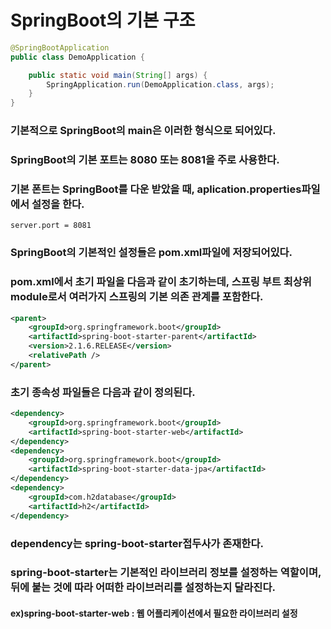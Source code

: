 # SpringBoot의 기본 구조
```java
@SpringBootApplication
public class DemoApplication {

    public static void main(String[] args) {
        SpringApplication.run(DemoApplication.class, args);
    }
}
```
### 기본적으로 SpringBoot의 main은 이러한 형식으로 되어있다.
### SpringBoot의 기본 포트는 8080 또는 8081을 주로 사용한다.
### 기본 폰트는 SpringBoot를 다운 받았을 때, aplication.properties파일에서 설정을 한다.
`server.port = 8081`
### SpringBoot의 기본적인 설정들은 pom.xml파일에 저장되어있다.
### pom.xml에서 초기 파일을 다음과 같이 초기하는데, 스프링 부트 최상위module로서 여러가지 스프링의 기본 의존 관계를 포함한다.
```xml
<parent>
    <groupId>org.springframework.boot</groupId>
    <artifactId>spring-boot-starter-parent</artifactId>
    <version>2.1.6.RELEASE</version>
    <relativePath />
</parent>
```
### 초기 종속성 파일들은 다음과 같이 정의된다.
```xml
<dependency>
    <groupId>org.springframework.boot</groupId>
    <artifactId>spring-boot-starter-web</artifactId>
</dependency>
<dependency>
    <groupId>org.springframework.boot</groupId>
    <artifactId>spring-boot-starter-data-jpa</artifactId>
</dependency>
<dependency>
    <groupId>com.h2database</groupId>
    <artifactId>h2</artifactId>
</dependency>
```
### dependency는 spring-boot-starter접두사가 존재한다.
### spring-boot-starter는 기본적인 라이브러리 정보를 설정하는 역할이며, 뒤에 붙는 것에 따라 어떠한 라이브러리를 설정하는지 달라진다.
#### ex)spring-boot-starter-web : 웹 어플리케이션에서 필요한 라이브러리 설정